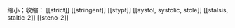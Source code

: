 
缩小；收缩：
[[strict]]
[[stringent]]
[[stypt]]
[[systol, systolic, stole]]
[[stalsis, staltic-2]]
[[steno-2]]
